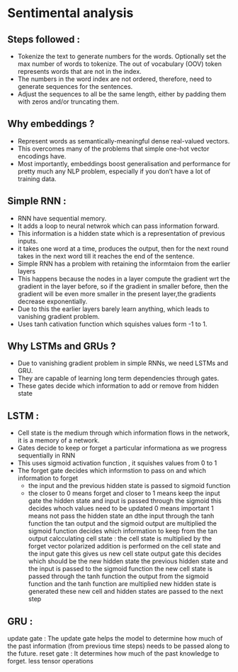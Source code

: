 # Sentimental analysis 

## Steps followed :
- Tokenize the text to generate numbers for the words. Optionally set the max number of words to tokenize. The out of vocabulary (OOV) token represents words that are not in the index.
- The numbers in the word index are not ordered, therefore, need to generate sequences for the sentences.
- Adjust the sequences to all be the same length, either by padding them with zeros and/or truncating them.

## Why embeddings ?
- Represent words as semantically-meaningful dense real-valued vectors.
- This overcomes many of the problems that simple one-hot vector encodings have.
- Most importantly, embeddings boost generalisation and performance for pretty much any NLP problem, especially if you don’t have a lot of training data.


## Simple RNN : 
- RNN have sequential memory.
- It adds a loop to neural netwrok which can pass information forward.
- This information is a hidden state which is a representation of previous inputs.
- it takes one word at a time, produces the output, then for the next round takes in the next word till it reaches the end of the sentence.
- Simple RNN has a problem with retaining the informtaion from the earlier layers 
- This happens because the nodes in a layer compute the gradient wrt the gradient in the layer before, so if the gradient in smaller before, then the gradient will be even more smaller in the present layer,the gradients decrease exponentially.
- Due to this the earlier layers barely learn anything, which leads to vanishing gradient problem. 
- Uses tanh cativation function which squishes values form -1 to 1.


## Why LSTMs and GRUs ?
- Due to vanishing gradient problem in simple RNNs, we need LSTMs and GRU. 
- They are capable of learning long term dependencies through gates.  
- These gates decide which information to add or remove from hidden state


## LSTM : 
- Cell state is the medium through which information flows in the network, it is a memory of a network.
- Gates decide to keep or forget a particular informationa as we progress sequentially in RNN
- This uses sigmoid activation function , it squishes values from 0 to 1
- The forget gate decides which informstion to pass on and which information to forget 
    * the input and the previous hidden state is passed to sigmoid function 
    * the closer to 0 means forget and closer to 1 means keep
the input gate 
    the hidden state and input is passed through the sigmoid 
    this decides whoch values need to be updated 
    0 means important 1 means not 
    pass the hidden state an dthe input through the tanh function
    the tan output and the sigmoid output are multiplied
    the sigmoid function decides which information to keep from the tan output
calcculating cell state :
    the cell state is multiplied by the forget vector 
    polarized addition is performed on the cell state and the input gate 
    this gives us new cell state 
output gate 
    this decides which should be the new hidden state 
    the previous hidden state and the input is passed to the sigmoid function 
    the new cell state is passed through the tanh function 
    the output from the sigmoid function and the tanh function are multiplied 
    new hidden state is generated 
these new cell and hidden states are passed to the next step 


## GRU :

update gate :
    The update gate helps the model to determine how much of the past information (from previous time steps)
    needs to be passed along to the future.
reset gate :
     It determines how much of the past knowledge to forget. 
less tensor operations 
